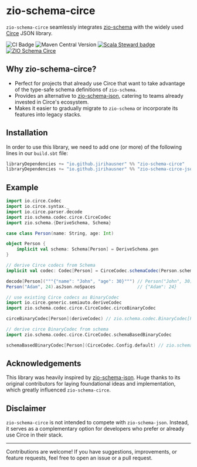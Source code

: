 # zio-schema-circe

`zio-schema-circe` seamlessly integrates [zio-schema](https://github.com/zio/zio-schema) with the widely used [Circe](https://circe.github.io/circe/) JSON library.

![CI Badge](https://github.com/jirihausner/zio-schema-circe/actions/workflows/ci.yml/badge.svg?branch=main) ![Maven Central Version](https://img.shields.io/maven-central/v/io.github.jirihausner/zio-schema-circe_2.13) [![Scala Steward badge](https://img.shields.io/badge/Scala_Steward-helping-blue.svg?style=flat&logo=data:image/png;base64,iVBORw0KGgoAAAANSUhEUgAAAA4AAAAQCAMAAAARSr4IAAAAVFBMVEUAAACHjojlOy5NWlrKzcYRKjGFjIbp293YycuLa3pYY2LSqql4f3pCUFTgSjNodYRmcXUsPD/NTTbjRS+2jomhgnzNc223cGvZS0HaSD0XLjbaSjElhIr+AAAAAXRSTlMAQObYZgAAAHlJREFUCNdNyosOwyAIhWHAQS1Vt7a77/3fcxxdmv0xwmckutAR1nkm4ggbyEcg/wWmlGLDAA3oL50xi6fk5ffZ3E2E3QfZDCcCN2YtbEWZt+Drc6u6rlqv7Uk0LdKqqr5rk2UCRXOk0vmQKGfc94nOJyQjouF9H/wCc9gECEYfONoAAAAASUVORK5CYII=)](https://github.com/scala-steward-org/scala-steward) [![ZIO Schema Circe](https://img.shields.io/github/stars/jirihausner/zio-schema-circe?style=social)](https://github.com/jirihausner/zio-schema-circe)

## Why zio-schema-circe?

- Perfect for projects that already use Circe that want to take advantage of the type-safe schema definitions of `zio-schema`.
- Provides an alternative to [zio-schema-json](https://github.com/zio/zio-schema/tree/main/zio-schema-json), catering to teams already invested in Circe's ecosystem.
- Makes it easier to gradually migrate to `zio-schema` or incorporate its features into legacy stacks.

## Installation

In order to use this library, we need to add one (or more) of the following lines in our `build.sbt` file:

```scala
libraryDependencies += "io.github.jirihausner" %% "zio-schema-circe"          % "0.1.0"
libraryDependencies += "io.github.jirihausner" %% "zio-schema-circe-jsoniter" % "0.1.0"
```

## Example

```scala
import io.circe.Codec
import io.circe.syntax._
import io.circe.parser.decode
import zio.schema.codec.circe.CirceCodec
import zio.schema.{DeriveSchema, Schema}

case class Person(name: String, age: Int)

object Person {
    implicit val schema: Schema[Person] = DeriveSchema.gen
}

// derive Circe codecs from Schema
implicit val codec: Codec[Person] = CirceCodec.schemaCodec(Person.schema)

decode[Person]("""{"name": "John", "age": 30}""") // Person("John", 30)
Person("Adam", 24).asJson.noSpaces                // {"Adam": 24}

// use existing Circe codecs as BinaryCodec
import io.circe.generic.semiauto.deriveCodec
import zio.schema.codec.circe.CirceCodec.circeBinaryCodec

circeBinaryCodec[Person](deriveCodec) // zio.schema.codec.BinaryCodec[Person]

// derive circe BinaryCodec from schema
import zio.schema.codec.circe.CirceCodec.schemaBasedBinaryCodec

schemaBasedBinaryCodec[Person](CirceCodec.Config.default) // zio.schema.codec.BinaryCodec[Person]
```

## Acknowledgements

This library was heavily inspired by [zio-schema-json](https://github.com/zio/zio-schema/tree/main/zio-schema-json). Huge thanks to its original contributors for laying foundational ideas and implementation, which greatly influenced `zio-schema-circe`.

## Disclaimer

`zio-schema-circe` is not intended to compete with `zio-schema-json`. Instead, it serves as a complementary option for developers who prefer or already use Circe in their stack.

---

Contributions are welcome! If you have suggestions, improvements, or feature requests, feel free to open an issue or a pull request.
